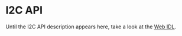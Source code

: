 I2C API
=======

Until the I2C API description appears here, take a look at the [Web IDL](./webidl.md).

